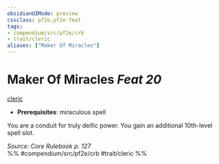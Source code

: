 ```yaml
---
obsidianUIMode: preview
cssclass: pf2e,pf2e-feat
tags:
- compendium/src/pf2e/crb
- trait/cleric
aliases: ["Maker Of Miracles"]
---
```

# Maker Of Miracles  *Feat 20*  
[cleric](rules/traits/cleric.md "Cleric Class Trait")  

- **Prerequisites**: miraculous spell

You are a conduit for truly deific power. You gain an additional 10th-level spell slot.

*Source: Core Rulebook p. 127*  
%% #compendium/src/pf2e/crb #trait/cleric %%